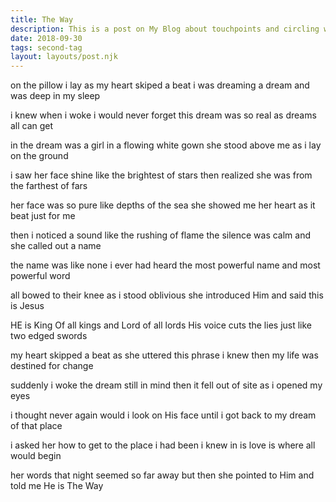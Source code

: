 ```yaml
---
title: The Way
description: This is a post on My Blog about touchpoints and circling wagons.
date: 2018-09-30
tags: second-tag
layout: layouts/post.njk
---
```

on the pillow i lay
as my heart skiped a beat
i was dreaming a dream
and was deep in my sleep

i knew when i woke
i would never forget
this dream was so real
as dreams all can get

in the dream was a girl
in a flowing white gown
she stood above me
as i lay on the ground

i saw her face shine
like the brightest of stars
then realized she was
from the farthest of fars

her face was so pure
like depths of the sea
she showed me her heart
as it beat just for me

then i noticed a sound
like the rushing of flame
the silence was calm
and she called out a name

the name was like none
i ever had heard
the most powerful name
and most powerful word

all bowed to their knee
as i stood oblivious
she introduced Him
and said this is Jesus

HE is King Of all kings
and Lord of all lords
His voice cuts the lies
just like two edged swords

my heart skipped a beat
as she uttered this phrase
i knew then my life
was destined for change

suddenly i woke
the dream still in mind
then it fell out of site
as i opened my eyes

i thought never again
would i look on His face
until i got back
to my dream of that place

i asked her how to get
to the place i had been
i knew in is love
is where all would begin

her words that night
seemed so far away
but then she pointed to Him
and told me He is The Way